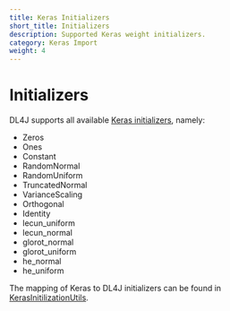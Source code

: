 ```yaml
---
title: Keras Initializers
short_title: Initializers
description: Supported Keras weight initializers.
category: Keras Import
weight: 4
---
```


# Initializers

DL4J supports all available [Keras initializers](https://keras.io/initializers), namely:

* Zeros
* Ones
* Constant
* RandomNormal
* RandomUniform
* TruncatedNormal
* VarianceScaling
* Orthogonal
* Identity
* lecun\_uniform
* lecun\_normal
* glorot\_normal
* glorot\_uniform
* he\_normal
* he\_uniform

The mapping of Keras to DL4J initializers can be found in [KerasInitilizationUtils](https://github.com/eclipse/deeplearning4j/blob/master/deeplearning4j/deeplearning4j-modelimport/src/main/java/org/deeplearning4j/nn/modelimport/keras/utils/KerasInitilizationUtils.java).

